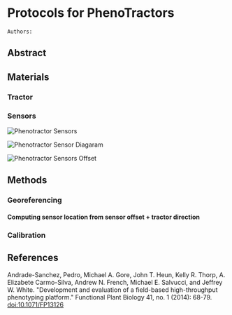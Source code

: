 # Protocols for PhenoTractors

    Authors:

## Abstract


## Materials

### Tractor

### Sensors

![Phenotractor Sensors](./assets/phenotractor/phenotractor_sensors.jpg)

![Phenotractor Sensor Diagaram](./assets/phenotractor/phenotractor_sensor_diagram.jpg)

![Phenotractor Sensors Offset](./assets/phenotractor/phenotractor_sensor_offset.jpg)

## Methods

### Georeferencing

#### Computing sensor location from sensor offset + tractor direction

### Calibration

## References

Andrade-Sanchez, Pedro, Michael A. Gore, John T. Heun, Kelly R. Thorp, A. Elizabete Carmo-Silva, Andrew N. French, Michael E. Salvucci, and Jeffrey W. White. "Development and evaluation of a field-based high-throughput phenotyping platform." Functional Plant Biology 41, no. 1 (2014): 68-79. [doi:10.1071/FP13126](http://dx.doi.org/10.1071/FP13126)
